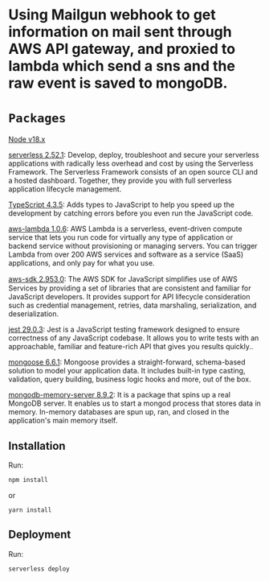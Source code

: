 # Using Mailgun webhook to get information on mail sent through AWS API gateway, and proxied to lambda which send a sns and the raw event is saved to mongoDB.

# `Packages`

[Node v18.x](https://reactjs.org/)<br>

[serverless 2.52.1](https://www.serverless.com/): Develop, deploy, troubleshoot and secure your serverless applications with radically less overhead and cost by using the Serverless Framework. The Serverless Framework consists of an open source CLI and a hosted dashboard. Together, they provide you with full serverless application lifecycle management. <br>

[TypeScript 4.3.5](https://www.typescriptlang.org/): Adds types to JavaScript to help you speed up the development by catching errors before you even run the JavaScript code.<br>

[aws-lambda 1.0.6](https://www.npmjs.com/package/aws-lambda/): AWS Lambda is a serverless, event-driven compute service that lets you run code for virtually any type of application or backend service without provisioning or managing servers. You can trigger Lambda from over 200 AWS services and software as a service (SaaS) applications, and only pay for what you use.<br>

[aws-sdk 2.953.0](https://www.npmjs.com/package/aws-sdk): The AWS SDK for JavaScript simpliﬁes use of AWS Services by providing a set of libraries that are consistent and familiar for JavaScript developers. It provides support for API lifecycle consideration such as credential management, retries, data marshaling, serialization, and deserialization.<br>

[jest 29.0.3](https://jestjs.io/): Jest is a JavaScript testing framework designed to ensure correctness of any JavaScript codebase. It allows you to write tests with an approachable, familiar and feature-rich API that gives you results quickly..<br>

[mongoose 6.6.1](https://mongoosejs.com/): Mongoose provides a straight-forward, schema-based solution to model your application data. It includes built-in type casting, validation, query building, business logic hooks and more, out of the box.<br>

[mongodb-memory-server 8.9.2](https://www.npmjs.com/package/mongodb-memory-server/): It is a package that spins up a real MongoDB server. It enables us to start a mongod process that stores data in memory. In-memory databases are spun up, ran, and closed in the application's main memory itself.<br>

## Installation

Run:

```bash
npm install
```

or

```
yarn install
```

## Deployment

Run:

```bash
serverless deploy
```
